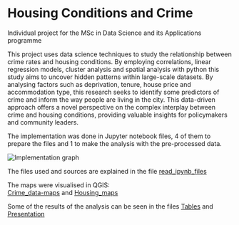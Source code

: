 # Housing Conditions and Crime
Individual project for the MSc in Data Science and its Applications programme

This project uses data science techniques to study the relationship between crime rates and housing conditions. By employing correlations, linear regression models, cluster analysis and spatial analysis with python this study aims to uncover hidden patterns within large-scale datasets. By analysing factors such as deprivation, tenure, house price and accommodation type, this research seeks to identify some predictors of crime and inform the way people are living in the city. This data-driven approach offers a novel perspective on the complex interplay between crime and housing conditions, providing valuable insights for policymakers and community leaders.


The implementation was done in Jupyter notebook files, 4 of them to prepare the files and 1 to make the analysis with the pre-processed data. 

![Implementation graph](https://github.com/ACV1904/Housing-conditions-and-crime/blob/main/images/Implementation.png)


The files used and sources are explained in the file [read_ipynb_files](https://github.com/ACV1904/Housing-conditions-and-crime/blob/main/read_ipynb_files.md)

The maps were visualised in QGIS:<br />
[Crime_data-maps](https://github.com/ACV1904/Housing-conditions-and-crime/blob/main/Crime_data-maps.md) and 
[Housing_maps](https://github.com/ACV1904/Housing-and-crime/blob/main/Housing-maps.md)

Some of the results of the analysis can be seen in the files [Tables](https://github.com/ACV1904/Housing-and-crime/blob/main/Results.md)
and [Presentation](https://github.com/ACV1904/Housing-and-crime/blob/main/Presentation.pdf)
